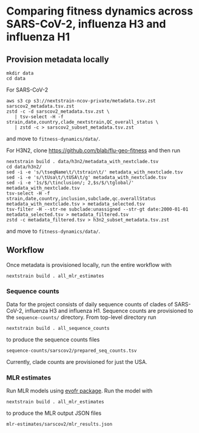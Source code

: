 # Comparing fitness dynamics across SARS-CoV-2, influenza H3 and influenza H1

## Provision metadata locally

```
mkdir data
cd data
```

For SARS-CoV-2
```
aws s3 cp s3://nextstrain-ncov-private/metadata.tsv.zst sarscov2_metadata.tsv.zst
zstd -c -d sarscov2_metadata.tsv.zst \
   | tsv-select -H -f strain,date,country,clade_nextstrain,QC_overall_status \
   | zstd -c > sarscov2_subset_metadata.tsv.zst
```
and move to `fitness-dynamics/data/`.

For H3N2, clone https://github.com/blab/flu-geo-fitness and then run
```
nextstrain build . data/h3n2/metadata_with_nextclade.tsv
cd data/h3n2/
sed -i -e 's/\tseqName\t/\tstrain\t/' metadata_with_nextclade.tsv
sed -i -e 's/\tUsa\t/\tUSA\t/g' metadata_with_nextclade.tsv
sed -i -e '1s/$/\tinclusion/; 2,$s/$/\tglobal/' metadata_with_nextclade.tsv
tsv-select -H -f strain,date,country,inclusion,subclade,qc.overallStatus metadata_with_nextclade.tsv > metadata_selected.tsv
tsv-filter -H --str-ne subclade:unassigned --str-gt date:2000-01-01 metadata_selected.tsv > metadata_filtered.tsv
zstd -c metadata_filtered.tsv > h3n2_subset_metadata.tsv.zst
```
and move to `fitness-dynamics/data/`.

## Workflow

Once metadata is provisioned locally, run the entire workflow with
```
nextstrain build . all_mlr_estimates
```

### Sequence counts

Data for the project consists of daily sequence counts of clades of SARS-CoV-2,
influenza H3 and influenza H1. Sequence counts are provisioned to the
`sequence-counts/` directory. From top-level directory run
```
nextstrain build . all_sequence_counts
```
to produce the sequence counts files
```
sequence-counts/sarscov2/prepared_seq_counts.tsv
```
Currently, clade counts are provisioned for just the USA.

### MLR estimates

Run MLR models using [evofr package](https://github.com/blab/evofr). Run the
model with
```
nextstrain build . all_mlr_estimates
```
to produce the MLR output JSON files
```
mlr-estimates/sarscov2/mlr_results.json
```
